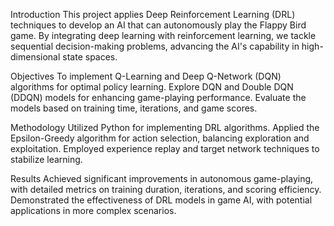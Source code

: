 Introduction
This project applies Deep Reinforcement Learning (DRL) techniques to develop an AI that can autonomously play the Flappy Bird game. By integrating deep learning with reinforcement learning, we tackle sequential decision-making problems, advancing the AI's capability in high-dimensional state spaces.

Objectives
To implement Q-Learning and Deep Q-Network (DQN) algorithms for optimal policy learning.
Explore DQN and Double DQN (DDQN) models for enhancing game-playing performance.
Evaluate the models based on training time, iterations, and game scores.

Methodology
Utilized Python for implementing DRL algorithms.
Applied the Epsilon-Greedy algorithm for action selection, balancing exploration and exploitation.
Employed experience replay and target network techniques to stabilize learning.

Results
Achieved significant improvements in autonomous game-playing, with detailed metrics on training duration, iterations, and scoring efficiency.
Demonstrated the effectiveness of DRL models in game AI, with potential applications in more complex scenarios.
